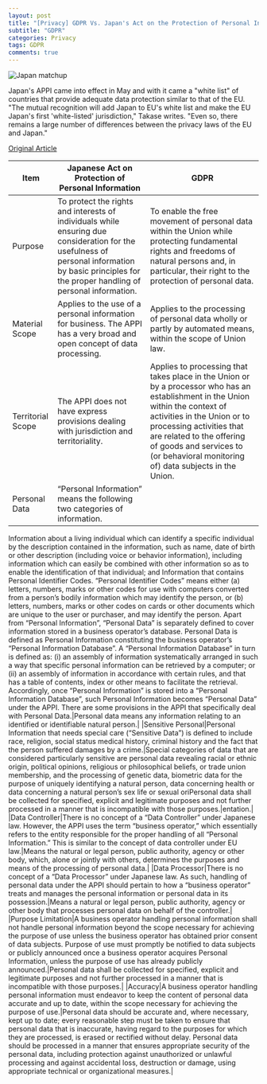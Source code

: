 ```yaml
---  
layout: post  
title: "[Privacy] GDPR Vs. Japan's Act on the Protection of Personal Information"  
subtitle: "GDPR"  
categories: Privacy  
tags: GDPR   
comments: true  
---  
```


![Japan matchup](https://user-images.githubusercontent.com/55650342/67393965-622a6080-f5de-11e9-904b-809a46467990.JPG)

Japan's APPI came into effect in May and with it came a "white list" of countries that provide adequate data protection similar to that of the EU. "The mutual recognition will add Japan to EU's white list and make the EU Japan's first 'white-listed' jurisdiction," Takase writes. "Even so, there remains a large number of differences between the privacy laws of the EU and Japan."

[Original Article](https://iapp.org/news/a/matchup-gdpr-and-japans-act-on-the-protection-of-personal-information/)

|Item|Japanese Act on Protection of Personal Information|GDPR|
|----|-------------------------------------------------|----|
|Purpose|To protect the rights and interests of individuals while ensuring due consideration for the usefulness of personal information by basic principles for the proper handling of personal information.|To enable the free movement of personal data within the Union while protecting fundamental rights and freedoms of natural persons and, in particular, their right to the protection of personal data.|
|Material Scope|Applies to the use of a personal information for business. The APPI has a very broad and open concept of data processing.|Applies to the processing of personal data wholly or partly by automated means, within the scope of Union law.|
|Territorial Scope|The APPI does not have express provisions dealing with jurisdiction and territoriality.|Applies to processing that takes place in the Union or by a processor who has an establishment in the Union within the context of activities in the Union or to processing activities that are related to the offering of goods and services to (or behavioral monitoring of) data subjects in the Union.|
|Personal Data|“Personal Information” means the following two categories of information.
Information about a living individual which can identify a specific individual by the description contained in the information, such as name, date of birth or other description (including voice or behavior information), including information which can easily be combined with other information so as to enable the identification of that individual; and
Information that contains Personal Identifier Codes. “Personal Identifier Codes” means either (a) letters, numbers, marks or other codes for use with computers converted from a person’s bodily information which may identify the person, or (b) letters, numbers, marks or other codes on cards or other documents which are unique to the user or purchaser, and may identify the person. Apart from “Personal Information”, “Personal Data” is separately defined to cover information stored in a business operator’s database.
Personal Data is defined as Personal Information constituting the business operator’s “Personal Information Database”. A “Personal Information Database” in turn is defined as: (i) an assembly of information systematically arranged in such a way that specific personal information can be retrieved by a computer; or (ii) an assembly of information in accordance with certain rules, and that has a table of contents, index or other means to facilitate the retrieval. Accordingly, once “Personal Information” is stored into a “Personal Information Database”, such Personal Information becomes “Personal Data” under the APPI.
There are some provisions in the APPI that specifically deal with Personal Data.|Personal data means any information relating to an identified or identifiable natural person.|
|Sensitive Personal|Personal Information that needs special care (“Sensitive Data”) is defined to include race, religion, social status medical history, criminal history and the fact that the person suffered damages by a crime.|Special categories of data that are considered particularly sensitive are personal data revealing racial or ethnic origin, political opinions, religious or philosophical beliefs, or trade union membership, and the processing of genetic data, biometric data for the purpose of uniquely identifying a natural person, data concerning health or data concerning a natural person’s sex life or sexual oriPersonal data shall be collected for specified, explicit and legitimate purposes and not further processed in a manner that is incompatible with those purposes.|entation.|
|Data Controller|There is no concept of a “Data Controller” under Japanese law. However, the APPI uses the term “business operator,” which essentially refers to the entity responsible for the proper handling of all “Personal Information.” This is similar to the concept of data controller under EU law.|Means the natural or legal person, public authority, agency or other body, which, alone or jointly with others, determines the purposes and means of the processing of personal data.|
|Data Processor|There is no concept of a “Data Processor” under Japanese law. As such, handling of personal data under the APPI should pertain to how a “business operator” treats and manages the personal information or personal data in its possession.|Means a natural or legal person, public authority, agency or other body that processes personal data on behalf of the controller.|
|Purpose Limitation|A business operator handling personal information shall not handle personal information beyond the scope necessary for achieving the purpose of use unless the business operator has obtained prior consent of data subjects. Purpose of use must promptly be notified to data subjects or publicly announced once a business operator acquires Personal Information, unless the purpose of use has already publicly announced.|Personal data shall be collected for specified, explicit and legitimate purposes and not further processed in a manner that is incompatible with those purposes.|
|Accuracy|A business operator handling personal information must endeavor to keep the content of personal data accurate and up to date, within the scope necessary for achieving the purpose of use.|Personal data should be accurate and, where necessary, kept up to date; every reasonable step must be taken to ensure that personal data that is inaccurate, having regard to the purposes for which they are processed, is erased or rectified without delay. Personal data should be processed in a manner that ensures appropriate security of the personal data, including protection against unauthorized or unlawful processing and against accidental loss, destruction or damage, using appropriate technical or organizational measures.|

